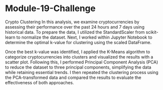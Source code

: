 # Module-19-Challenge
Crypto Clustering
In this analysis, we examine cryptocurrencies by assessing their performance over the past 24 hours and 7 days using historical data. To prepare the data, I utilized the StandardScaler from scikit-learn to normalize the dataset. Next, I worked within Jupyter Notebook to determine the optimal k-value for clustering using the scaled DataFrame.

Once the best k-value was identified, I applied the K-Means algorithm to categorize cryptocurrencies into clusters and visualized the results with a scatter plot. Following this, I performed Principal Component Analysis (PCA) to reduce the dataset to three principal components, simplifying the data while retaining essential trends. I then repeated the clustering process using the PCA-transformed data and compared the results to evaluate the effectiveness of both approaches.






